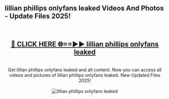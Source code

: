 <h2>lillian phillips onlyfans leaked Videos And Photos - Update Files 2025!</h2>
<br>
<div align="center">
<h2><a href="https://top-ai-tools.click/QrbHav" rel="nofollow">🔴 CLICK HERE 🌐==►► lillian phillips onlyfans leaked</a></h2>
<br>
Get lillian phillips onlyfans leaked and all content. Now you can access all videos and pictures of lillian phillips onlyfans leaked. New Updated Files 2025!
<br>
<br>
<a href="https://top-ai-tools.click/QrbHav" rel="nofollow" data-target="animated-image.originalLink"><img src="https://i.ibb.co.com/WyWwxjT/player-gif2.gif" alt="lillian phillips onlyfans leaked" style="max-width: 100%; display: inline-block;" data-target="animated-image.originalImage"></a>
</div>
<br>